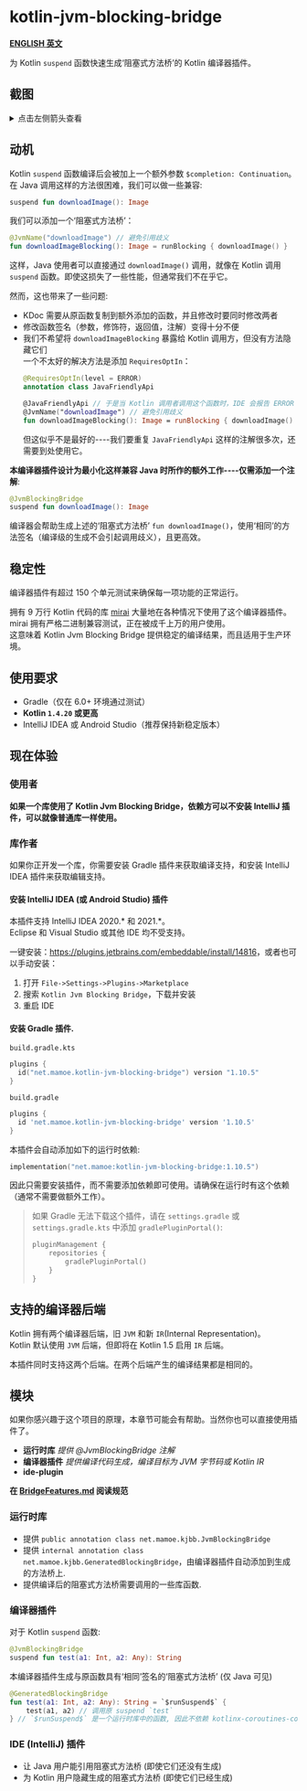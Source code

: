 # kotlin-jvm-blocking-bridge

**[ENGLISH 英文](./README.md)**

为 Kotlin `suspend` 函数快速生成‘阻塞式方法桥’的 Kotlin 编译器插件。

## 截图
<details>

<summary>点击左侧箭头查看</summary>

Kotlin 挂起函数:  
![image_2.png](https://i.loli.net/2020/08/08/d5cYwhQqeuj8Nvf.png)

阻塞式方法桥调用:  
![image.png](https://i.loli.net/2020/08/08/tJyGeOcB8E4muQ5.png)

文档和跳转支持:  
![image_1.png](https://i.loli.net/2020/08/08/koCl6zj4OAJ5aUN.png)

</details>

## 动机
Kotlin `suspend` 函数编译后会被加上一个额外参数 `$completion: Continuation`。在 Java 调用这样的方法很困难，我们可以做一些兼容:
```kotlin
suspend fun downloadImage(): Image
```
我们可以添加一个‘阻塞式方法桥’：
```kotlin
@JvmName("downloadImage") // 避免引用歧义
fun downloadImageBlocking(): Image = runBlocking { downloadImage() }
```
这样，Java 使用者可以直接通过 `downloadImage()` 调用，就像在 Kotlin 调用 `suspend` 函数。即使这损失了一些性能，但通常我们不在乎它。

然而，这也带来了一些问题:
- KDoc 需要从原函数复制到额外添加的函数，并且修改时要同时修改两者
- 修改函数签名（参数，修饰符，返回值，注解）变得十分不便
- 我们不希望将 `downloadImageBlocking` 暴露给 Kotlin 调用方，但没有方法隐藏它们  
  一个不太好的解决方法是添加 `RequiresOptIn`：
  ```kotlin
  @RequiresOptIn(level = ERROR)
  annotation class JavaFriendlyApi
  
  @JavaFriendlyApi // 于是当 Kotlin 调用者调用这个函数时，IDE 会报告 ERROR 级别的错误。尽管 Kotlin 仍然能看到这些方法。
  @JvmName("downloadImage") // 避免引用歧义
  fun downloadImageBlocking(): Image = runBlocking { downloadImage() }
  ```
  但这似乎不是最好的----我们要重复 `JavaFriendlyApi` 这样的注解很多次，还需要到处使用它。

**本编译器插件设计为最小化这样兼容 Java 时所作的额外工作----仅需添加一个注解**:
```kotlin
@JvmBlockingBridge
suspend fun downloadImage(): Image
```
编译器会帮助生成上述的‘阻塞式方法桥’ `fun downloadImage()`，使用‘相同’的方法签名（编译级的生成不会引起调用歧义），且更高效。

## 稳定性
编译器插件有超过 150 个单元测试来确保每一项功能的正常运行。

拥有 9 万行 Kotlin 代码的库 [mirai](https://github.com/mamoe/mirai) 大量地在各种情况下使用了这个编译器插件。mirai 拥有严格二进制兼容测试，正在被成千上万的用户使用。  
这意味着 Kotlin Jvm Blocking Bridge 提供稳定的编译结果，而且适用于生产环境。

## 使用要求
- Gradle（仅在 6.0+ 环境通过测试）
- **Kotlin `1.4.20` 或更高**
- IntelliJ IDEA 或 Android Studio（推荐保持新稳定版本）

## 现在体验

### 使用者

**如果一个库使用了 Kotlin Jvm Blocking Bridge，依赖方可以不安装 IntelliJ 插件，可以就像普通库一样使用。**


### 库作者

如果你正开发一个库，你需要安装 Gradle 插件来获取编译支持，和安装 IntelliJ IDEA 插件来获取编辑支持。

#### **安装 IntelliJ IDEA (或 Android Studio) 插件**
   本插件支持 IntelliJ IDEA 2020.\* 和 2021.\*。  
   Eclipse 和 Visual Studio 或其他 IDE 均不受支持。

   一键安装：<https://plugins.jetbrains.com/embeddable/install/14816>，或者也可以手动安装：

   1. 打开 `File->Settings->Plugins->Marketplace`
   2. 搜索 `Kotlin Jvm Blocking Bridge`，下载并安装
   3. 重启 IDE

#### **安装 Gradle 插件.**

`build.gradle.kts`
```kotlin
plugins {
  id("net.mamoe.kotlin-jvm-blocking-bridge") version "1.10.5"
}
```

`build.gradle`
```groovy
plugins {
  id 'net.mamoe.kotlin-jvm-blocking-bridge' version '1.10.5'
}
```

本插件会自动添加如下的运行时依赖:
```kotlin
implementation("net.mamoe:kotlin-jvm-blocking-bridge:1.10.5")
```
因此只需要安装插件，而不需要添加依赖即可使用。请确保在运行时有这个依赖（通常不需要做额外工作）。


> 如果 Gradle 无法下载这个插件，请在 `settings.gradle` 或 `settings.gradle.kts` 中添加 `gradlePluginPortal()`:
> ```kotlin
> pluginManagement {
>     repositories {
>         gradlePluginPortal()
>     }
> }
> ```

## 支持的编译器后端

Kotlin 拥有两个编译器后端，旧 `JVM` 和新 `IR`(Internal Representation)。  
Kotlin 默认使用 `JVM` 后端，但即将在 Kotlin 1.5 启用 `IR` 后端。

本插件同时支持这两个后端。在两个后端产生的编译结果都是相同的。

## 模块

如果你感兴趣于这个项目的原理，本章节可能会有帮助。当然你也可以直接使用插件了。

- **运行时库**  *提供 @JvmBlockingBridge 注解*
- **编译器插件**  *提供编译代码生成，编译目标为 JVM 字节码或 Kotlin IR*
- **ide-plugin**

**在 [BridgeFeatures.md](BridgeFeatures.md) 阅读规范**

### 运行时库

- 提供 `public annotation class net.mamoe.kjbb.JvmBlockingBridge`
- 提供 `internal annotation class net.mamoe.kjbb.GeneratedBlockingBridge`，由编译器插件自动添加到生成的方法桥上.
- 提供编译后的阻塞式方法桥需要调用的一些库函数.

### 编译器插件

对于 Kotlin `suspend` 函数:
```kotlin
@JvmBlockingBridge
suspend fun test(a1: Int, a2: Any): String
```

本编译器插件生成与原函数具有‘相同’签名的‘阻塞式方法桥’ (仅 Java 可见)
```kotlin
@GeneratedBlockingBridge
fun test(a1: Int, a2: Any): String = `$runSuspend$` { 
    test(a1, a2) // 调用原 suspend `test`  
} // `$runSuspend$` 是一个运行时库中的函数, 因此不依赖 kotlinx-coroutines-core.
```

### IDE (IntelliJ) 插件

- 让 Java 用户能引用阻塞式方法桥 (即使它们还没有生成)
- 为 Kotlin 用户隐藏生成的阻塞式方法桥 (即使它们已经生成)

